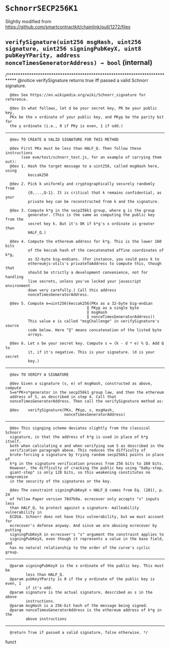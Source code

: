 # `SchnorrSECP256K1`

Slightly modified from <https://github.com/smartcontractkit/chainlink/pull/1272/files>

## `verifySignature(uint256 msgHash, uint256 signature, uint256 signingPubKeyX, uint8 pubKeyYParity, address nonceTimesGeneratorAddress) → bool` (internal)

/****************************************************************************
      @notice verifySignature returns true iff passed a valid Schnorr signature.

      @dev See https://en.wikipedia.org/wiki/Schnorr_signature for reference.

      @dev In what follows, let d be your secret key, PK be your public key,
      PKx be the x ordinate of your public key, and PKyp be the parity bit for
      the y ordinate (i.e., 0 if PKy is even, 1 if odd.)
*************************************************************************
      @dev TO CREATE A VALID SIGNATURE FOR THIS METHOD

      @dev First PKx must be less than HALF_Q. Then follow these instructions
           (see evm/test/schnorr_test.js, for an example of carrying them out):
      @dev 1. Hash the target message to a uint256, called msgHash here, using
              keccak256

      @dev 2. Pick k uniformly and cryptographically securely randomly from
              {0,...,Q-1}. It is critical that k remains confidential, as your
              private key can be reconstructed from k and the signature.

      @dev 3. Compute k*g in the secp256k1 group, where g is the group
              generator. (This is the same as computing the public key from the
              secret key k. But it's OK if k*g's x ordinate is greater than
              HALF_Q.)

      @dev 4. Compute the ethereum address for k*g. This is the lower 160 bits
              of the keccak hash of the concatenated affine coordinates of k*g,
              as 32-byte big-endians. (For instance, you could pass k to
              ethereumjs-utils's privateToAddress to compute this, though that
              should be strictly a development convenience, not for handling
              live secrets, unless you've locked your javascript environment
              down very carefully.) Call this address
              nonceTimesGeneratorAddress.

      @dev 5. Compute e=uint256(keccak256(PKx as a 32-byte big-endian
                                        ‖ PKyp as a single byte
                                        ‖ msgHash
                                        ‖ nonceTimesGeneratorAddress))
              This value e is called "msgChallenge" in verifySignature's source
              code below. Here "‖" means concatenation of the listed byte
              arrays.

      @dev 6. Let x be your secret key. Compute s = (k - d * e) % Q. Add Q to
              it, if it's negative. This is your signature. (d is your secret
              key.)
*************************************************************************
      @dev TO VERIFY A SIGNATURE

      @dev Given a signature (s, e) of msgHash, constructed as above, compute
      S=e*PK+s*generator in the secp256k1 group law, and then the ethereum
      address of S, as described in step 4. Call that
      nonceTimesGeneratorAddress. Then call the verifySignature method as:

      @dev    verifySignature(PKx, PKyp, s, msgHash,
                              nonceTimesGeneratorAddress)
*************************************************************************
      @dev This signging scheme deviates slightly from the classical Schnorr
      signature, in that the address of k*g is used in place of k*g itself,
      both when calculating e and when verifying sum S as described in the
      verification paragraph above. This reduces the difficulty of
      brute-forcing a signature by trying random secp256k1 points in place of
      k*g in the signature verification process from 256 bits to 160 bits.
      However, the difficulty of cracking the public key using "baby-step,
      giant-step" is only 128 bits, so this weakening constitutes no compromise
      in the security of the signatures or the key.

      @dev The constraint signingPubKeyX < HALF_Q comes from Eq. (281), p. 24
      of Yellow Paper version 78d7b9a. ecrecover only accepts "s" inputs less
      than HALF_Q, to protect against a signature- malleability vulnerability in
      ECDSA. Schnorr does not have this vulnerability, but we must account for
      ecrecover's defense anyway. And since we are abusing ecrecover by putting
      signingPubKeyX in ecrecover's "s" argument the constraint applies to
      signingPubKeyX, even though it represents a value in the base field, and
      has no natural relationship to the order of the curve's cyclic group.
*************************************************************************
      @param signingPubKeyX is the x ordinate of the public key. This must be
             less than HALF_Q. 
      @param pubKeyYParity is 0 if the y ordinate of the public key is even, 1 
             if it's odd.
      @param signature is the actual signature, described as s in the above
             instructions.
      @param msgHash is a 256-bit hash of the message being signed.
      @param nonceTimesGeneratorAddress is the ethereum address of k*g in the
             above instructions
*************************************************************************
      @return True if passed a valid signature, false otherwise. */
  funct
